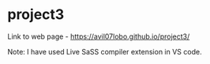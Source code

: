 # project3

Link to web page - https://avil07lobo.github.io/project3/

Note: I have used Live SaSS compiler extension in VS code.
